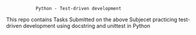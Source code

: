                Python - Test-driven development

This repo contains Tasks Submitted on the above Subjecet practicing test-driven development using docstring and unittest in Python
